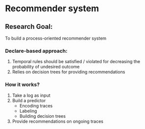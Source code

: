 # Recommender system
## Research Goal:
To build a process-oriented recommender system
### Declare-based approach:
1. Temporal rules should be satisfied / violated for decreasing the probability of undesired outcome
2. Relies on decision trees for providing recommendations
### How it works?
1. Take a log as input
2. Build a predictor
   - Encoding traces
   - Labeling
   - Building decision trees
3. Provide recommendations on ongoing traces
